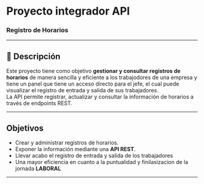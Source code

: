 #  Proyecto integrador API 
### Registro de Horarios

---

## 📖 Descripción
Este proyecto tiene como objetivo **gestionar y consultar registros de horarios** de manera sencilla y eficiente a los trabajodores de una empresa y tiene un panel que tiene un acceso directo para el jefe, el cual puede visualizar el registro de entrada y salida de sus trabajadores.  
La API permite registrar, actualizar y consultar la información de horarios a través de endpoints REST.

---
## Objetivos
- Crear y administrar registros de horarios.  
- Exponer la información mediante una **API REST**.  
- Llevar acabo el registro de entrada y salida de los trabajadores
- Una mayor eficiencia en cuanto a la puntualidad y finilasizacion de la jornada **LABORAL**

---
